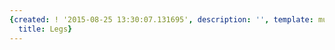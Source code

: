 ```yaml
---
{created: ! '2015-08-25 13:30:07.131695', description: '', template: muscle.html,
  title: Legs}
---
```

